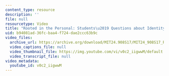 ```yaml
---
content_type: resource
description: ''
file: null
resourcetype: Video
title: "Rooted in the Personal: Students\u2019 Questions about Identity (Creole)"
uid: b94081ad-36fc-baa4-f724-dae2ccc63b9c
video_files:
  archive_url: https://archive.org/download/MIT24.908S17/MIT24_908S17_Rooted_in_Personal_Creole_300k.mp4
  video_captions_file: null
  video_thumbnail_file: https://img.youtube.com/vi/v0c2_iigwwM/default.jpg
  video_transcript_file: null
video_metadata:
  youtube_id: v0c2_iigwwM
---
```

